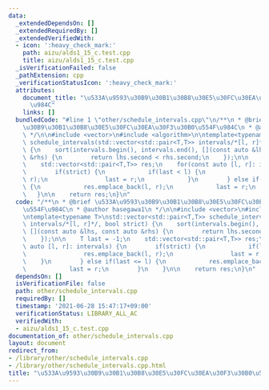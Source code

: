 ```yaml
---
data:
  _extendedDependsOn: []
  _extendedRequiredBy: []
  _extendedVerifiedWith:
  - icon: ':heavy_check_mark:'
    path: aizu/alds1_15_c.test.cpp
    title: aizu/alds1_15_c.test.cpp
  _isVerificationFailed: false
  _pathExtension: cpp
  _verificationStatusIcon: ':heavy_check_mark:'
  attributes:
    document_title: "\u533A\u9593\u30B9\u30B1\u30B8\u30E5\u30FC\u30EA\u30F3\u30B0\u554F\
      \u984C"
    links: []
  bundledCode: "#line 1 \"other/schedule_intervals.cpp\"\n/**\n * @brief \u533A\u9593\
    \u30B9\u30B1\u30B8\u30E5\u30FC\u30EA\u30F3\u30B0\u554F\u984C\n * @author hasegawa1\n\
    \ */\n\n#include <vector>\n#include <algorithm>\n\ntemplate<typename T>\nstd::vector<std::pair<T,T>>\
    \ schedule_intervals(std::vector<std::pair<T,T>> intervals/*[l, r]*/, bool strict)\
    \ {\n    sort(intervals.begin(), intervals.end(), [](const auto &lhs, const auto\
    \ &rhs) {\n        return lhs.second < rhs.second;\n    });\n\n    T last = -1;\n\
    \    std::vector<std::pair<T,T>> res;\n    for(const auto [l, r]: intervals) {\n\
    \        if(strict) {\n            if(last < l) {\n                res.emplace_back(l,\
    \ r);\n                last = r;\n            }\n        } else if(last <= l)\
    \ {\n            res.emplace_back(l, r);\n            last = r;\n        }\n \
    \   }\n\n    return res;\n}\n"
  code: "/**\n * @brief \u533A\u9593\u30B9\u30B1\u30B8\u30E5\u30FC\u30EA\u30F3\u30B0\
    \u554F\u984C\n * @author hasegawa1\n */\n\n#include <vector>\n#include <algorithm>\n\
    \ntemplate<typename T>\nstd::vector<std::pair<T,T>> schedule_intervals(std::vector<std::pair<T,T>>\
    \ intervals/*[l, r]*/, bool strict) {\n    sort(intervals.begin(), intervals.end(),\
    \ [](const auto &lhs, const auto &rhs) {\n        return lhs.second < rhs.second;\n\
    \    });\n\n    T last = -1;\n    std::vector<std::pair<T,T>> res;\n    for(const\
    \ auto [l, r]: intervals) {\n        if(strict) {\n            if(last < l) {\n\
    \                res.emplace_back(l, r);\n                last = r;\n        \
    \    }\n        } else if(last <= l) {\n            res.emplace_back(l, r);\n\
    \            last = r;\n        }\n    }\n\n    return res;\n}\n"
  dependsOn: []
  isVerificationFile: false
  path: other/schedule_intervals.cpp
  requiredBy: []
  timestamp: '2021-06-28 15:47:17+09:00'
  verificationStatus: LIBRARY_ALL_AC
  verifiedWith:
  - aizu/alds1_15_c.test.cpp
documentation_of: other/schedule_intervals.cpp
layout: document
redirect_from:
- /library/other/schedule_intervals.cpp
- /library/other/schedule_intervals.cpp.html
title: "\u533A\u9593\u30B9\u30B1\u30B8\u30E5\u30FC\u30EA\u30F3\u30B0\u554F\u984C"
---
```

